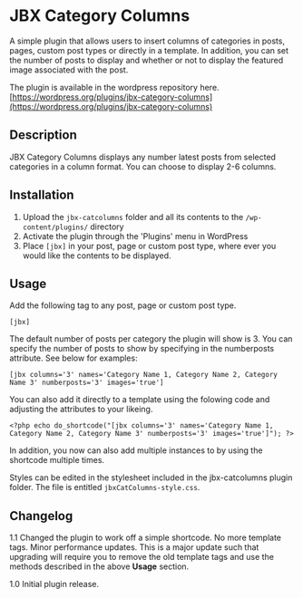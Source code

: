 # JBX Category Columns

A simple plugin that allows users to insert columns of categories in posts, pages, custom post types or directly in a template. In addition, you can set the number of posts to display and whether or not to display the featured image associated with the post. 

The plugin is available in the wordpress repository here. 
[https://wordpress.org/plugins/jbx-category-columns](https://wordpress.org/plugins/jbx-category-columns)


## Description
JBX Category Columns displays any number latest posts from selected categories in a column format. You can choose to display 2-6 columns.

## Installation
1. Upload the `jbx-catcolumns` folder and all its contents to the `/wp-content/plugins/` directory
2. Activate the plugin through the 'Plugins' menu in WordPress
3. Place `[jbx]` in your post, page or custom post type, where ever you would like the contents to be displayed.


## Usage
Add the following tag to any post, page or custom post type.

`[jbx]`

The default number of posts per category the plugin will show is 3. You can specify the number of posts to show by specifying in the numberposts attribute. See below for examples:

`[jbx columns='3' names='Category Name 1, Category Name 2, Category Name 3' numberposts='3' images='true']`

You can also add it directly to a template using the folowing code and adjusting the attributes to your likeing. 

`<?php echo do_shortcode("[jbx columns='3' names='Category Name 1, Category Name 2, Category Name 3' numberposts='3' images='true']"); ?>`

In addition, you now can also add multiple instances to by using the shortcode multiple times.

Styles can be edited in the stylesheet included in the jbx-catcolumns plugin folder. The file is entitled `jbxCatColumns-style.css`.

## Changelog

1.1
Changed the plugin to work off a simple shortcode. No more template tags. Minor performance updates. This is a major update such that upgrading will require you to remove the old template tags and use the methods described in the above **Usage** section.

1.0
Initial plugin release.
